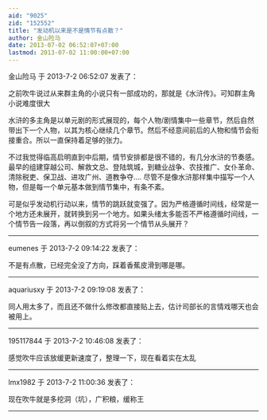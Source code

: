 ```yaml
---
aid: "9025"
zid: "152552"
title: "发动机以来是不是情节有点散？"
author: 金山险马
date: 2013-07-02 06:52:07+07:00
lastmod: 2013-07-02 11:00:00+07:00
---
```


金山险马 于 2013-7-2 06:52:07 发表了：

之前吹牛说过从来群主角的小说只有一部成功的，那就是《水浒传》。可知群主角小说难度很大

水浒的多主角是以单元剧的形式展现的，每个人物/剧情集中一些章节，然后自然带出下一个人物，以其为核心继续几个章节。然后不经意间前后的人物和情节会衔接重合。所以一直保持着足够的张力。

不过我觉得临高启明直到中后期，情节安排都是很不错的，有几分水浒的节奏感。最早的组建穿越公司、解救文总、登陆筑城，到糖业战争、农技推广、女仆革命、清除税吏、保卫战、进攻广州、道教争夺.... 尽管不是像水浒那样集中描写一个人物，但是每一个单元基本做到情节集中，有条不紊。

可是似乎发动机行动以来，情节的跳跃就变强了。因为严格遵循时间线，经常是一个地方还未展开，就转换到另一个地方。如果头绪太多能否不严格遵循时间线，一个情节告一段落，再以倒叙的方式将另一个情节从头展开？

---

eumenes 于 2013-7-2 09:14:22 发表了：

不是有点散，已经完全没了方向，踩着香蕉皮滑到哪是哪。

---

aquariusxy 于 2013-7-2 09:19:08 发表了：

同人用太多了，而且还不做什么修改都直接贴上去，估计司部长的言情戏哪天也会被用上。

---

195117844 于 2013-7-2 10:46:08 发表了：

感觉吹牛应该放缓更新速度了，整理一下，现在看着实在太乱

---

lmx1982 于 2013-7-2 11:00:36 发表了：

现在吹牛就是多挖洞（坑），广积粮，缓称王

---
